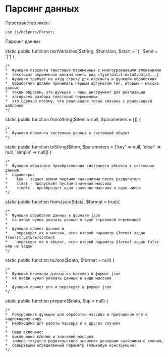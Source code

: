 # Парсинг данных

Пространство имен:

    use is/Helpers/Parser;

Парсинг данных

static public function textVariables($string, $function, $start = '{', $end = '}') {
	
	/*
	*  Функция парсинга текстовых переменных с многоуровневыми вложениями
	*  текстовая переменная должна иметь вид {type|data1:data2:data3...}
	*  Функция требует на вход строку для парсинга и функцию-обработчик
	*  Обработчик должен принимать первым аргуметом тип, вторым - массив данных
	*  таким образом, эта функция - лишь инструмент для реализации
	*  алгоритма разбора текстовых переменных
	*  это сделано потому, что реализация тесно связана с реализацией шаблонов
	*/

static public function fromString($item = null, $parameters = []) {
	
	/*
	*  Функция парсинга системных данных в системный объект
	*/

static public function toString($item, $parameters = ['key' => null, 'clear' => null, 'simple' => null]) {
	
	/*
	*  Функция обратного преобразования системного объекта в системные данные
	*  параметры:
	*    key - задает ключи первыми значениями после разделителя
	*    clear - пропускает пустые значения массива
	*    simple - преобразует одно значение массива в одно число
	*/

static public function fromJson($data, $format = true){
	
	/*
	*  Функция обработки данных в формате json
	*  на входе нужно указать данные в виде строковой переменной
	*  
	*  функция примет данные и
	*    переведет их в массив, если второй параметр $format задан true/structure/content
	*    переведет их в объект, если второй параметр $format задан false или не задан
	*/

static public function toJson($data, $format = null) {
	
	/*
	*  Функция перевода данных из массива в формат json
	*  на входе нужно указать данные в виде массива
	*  
	*  функция примет его и переведет в формат json
	*/

static public function prepare($data, $up = null) {
	
	/*
	*  Рекурсивная функция для обработки массива и приведения его к надлежащему виду
	*  Необходима для работы парсера и в других случаях
	*  
	*  Сюда включено:
	*  выключение ключей и значений массива
	*  замена текущего родительского значения дочерним значением с ключом,
	*  содержащим определенный параметр (языковую конструкцию)
	*/
